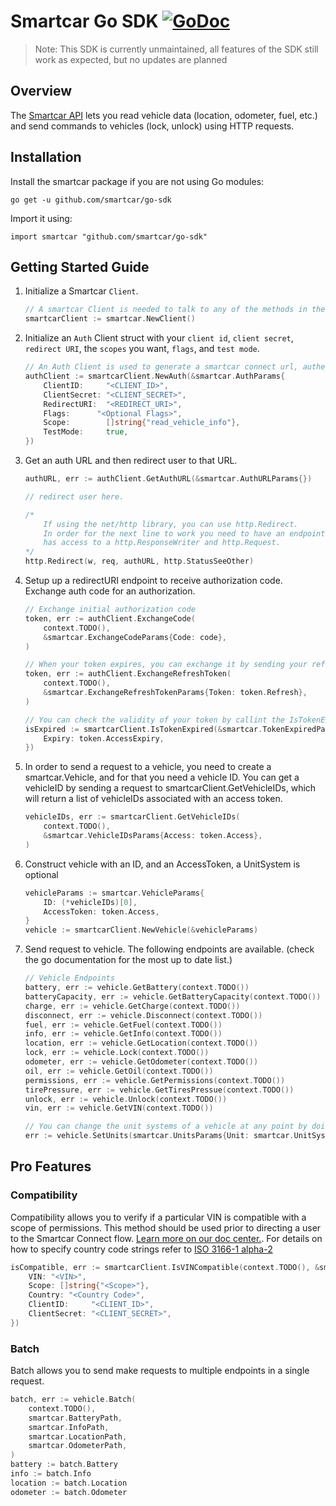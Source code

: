 # Smartcar Go SDK [![GoDoc](http://img.shields.io/badge/godoc-reference-blue.svg)](http://godoc.org/github.com/smartcar/go-sdk)

> Note: This SDK is currently unmaintained, all features of the SDK still work as expected, but no updates are planned

## Overview

The [Smartcar API](https://smartcar.com/docs) lets you read vehicle data (location, odometer, fuel, etc.) and send commands to vehicles (lock, unlock) using HTTP requests.

## Installation
Install the smartcar package if you are not using Go modules:
```
go get -u github.com/smartcar/go-sdk
```
Import it using:
```
import smartcar "github.com/smartcar/go-sdk"
```

## Getting Started Guide

1. Initialize a Smartcar `Client`.

	```go
	// A smartcar Client is needed to talk to any of the methods in the SDK
	smartcarClient := smartcar.NewClient()
	```

1. Initialize an `Auth` Client struct with your `client id`, `client secret`, `redirect URI`, the `scopes` you want, `flags`, and `test mode`.

	```go
	// An Auth Client is used to generate a smartcar connect url, authenticate with smartcar, and check compatibility
	authClient := smartcarClient.NewAuth(&smartcar.AuthParams{
		ClientID:     "<CLIENT_ID>",
		ClientSecret: "<CLIENT_SECRET>",
		RedirectURI:  "<REDIRECT_URI>",
		Flags:      "<Optional Flags>",
		Scope:        []string{"read_vehicle_info"},
		TestMode:     true,
	})
	```

1. Get an auth URL and then redirect user to that URL.

	```go
	authURL, err := authClient.GetAuthURL(&smartcar.AuthURLParams{})

	// redirect user here.

	/*
		If using the net/http library, you can use http.Redirect.
		In order for the next line to work you need to have an endpoint that
		has access to a http.ResponseWriter and http.Request.
	*/
	http.Redirect(w, req, authURL, http.StatusSeeOther)
	```

1. Setup up a redirectURI endpoint to receive authorization code. Exchange auth code for an authorization.

	```go
	// Exchange initial authorization code
	token, err := authClient.ExchangeCode(
		context.TODO(),
		&smartcar.ExchangeCodeParams{Code: code},
	)

	// When your token expires, you can exchange it by sending your refresh token for continued access.
	token, err := authClient.ExchangeRefreshToken(
		context.TODO(),
		&smartcar.ExchangeRefreshTokenParams{Token: token.Refresh},
	)

	// You can check the validity of your token by callint the IsTokenExpired method
	isExpired := smartcarClient.IsTokenExpired(&smartcar.TokenExpiredParams{
		Expiry: token.AccessExpiry,
	})
	```

1. In order to send a request to a vehicle, you need to create a smartcar.Vehicle, and for that you need a vehicle ID. You can get a vehicleID by sending a request to smartcarClient.GetVehicleIDs, which will return a list of vehicleIDs associated with an access token.

	```go
	vehicleIDs, err := smartcarClient.GetVehicleIDs(
		context.TODO(),
		&smartcar.VehicleIDsParams{Access: token.Access},
	)
	```

1. Construct vehicle with an ID, and an AccessToken, a UnitSystem is optional

	```go
	vehicleParams := smartcar.VehicleParams{
		ID: (*vehicleIDs)[0],
		AccessToken: token.Access,
	}
	vehicle := smartcarClient.NewVehicle(&vehicleParams)
	```

1. Send request to vehicle. The following endpoints are available. (check the go documentation for the most up to date list.)

	```go
	// Vehicle Endpoints
	battery, err := vehicle.GetBattery(context.TODO())
	batteryCapacity, err := vehicle.GetBatteryCapacity(context.TODO())
	charge, err := vehicle.GetCharge(context.TODO())
	disconnect, err := vehicle.Disconnect(context.TODO())
	fuel, err := vehicle.GetFuel(context.TODO())
	info, err := vehicle.GetInfo(context.TODO())
	location, err := vehicle.GetLocation(context.TODO())
	lock, err := vehicle.Lock(context.TODO())
	odometer, err := vehicle.GetOdometer(context.TODO())
	oil, err := vehicle.GetOil(context.TODO())
	permissions, err := vehicle.GetPermissions(context.TODO())
	tirePressure, err := vehicle.GetTiresPressue(context.TODO())
	unlock, err := vehicle.Unlock(context.TODO())
	vin, err := vehicle.GetVIN(context.TODO())

	// You can change the unit systems of a vehicle at any point by doing.
	err := vehicle.SetUnits(smartcar.UnitsParams{Unit: smartcar.UnitSystemMetric})
	```

## Pro Features

### Compatibility
Compatibility allows you to verify if a particular VIN is compatible with a scope of permissions. This method should be used prior to directing a user to the Smartcar Connect flow. [Learn more on our doc center.](https://smartcar.com/docs/connect-pro/connect-compatibility/). For details on how to specify country code strings refer to [ISO 3166-1 alpha-2](https://en.wikipedia.org/wiki/ISO_3166-1_alpha-2)
```go
isCompatible, err := smartcarClient.IsVINCompatible(context.TODO(), &smartcar.VINCompatibleParams{
	VIN: "<VIN>",
	Scope: []string{"<Scope>"},
	Country: "<Country Code>",
	ClientID:     "<CLIENT_ID>",
	ClientSecret: "<CLIENT_SECRET>",
})
```

### Batch
Batch allows you to send make requests to multiple endpoints in a single request.
```go
batch, err := vehicle.Batch(
	context.TODO(),
	smartcar.BatteryPath,
	smartcar.InfoPath,
	smartcar.LocationPath,
	smartcar.OdometerPath,
)
battery := batch.Battery
info := batch.Info
location := batch.Location
odometer := batch.Odometer
```

